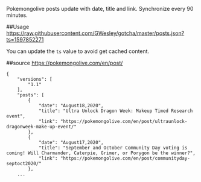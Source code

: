 Pokemongolive posts update with date, title and link.
Synchronize every 90 minutes.

##Usage
https://raw.githubusercontent.com/GWesley/gotcha/master/posts.json?ts=1597852271

You can update the `ts` value to avoid get cached content.

##source
https://pokemongolive.com/en/post/

```
{
    "versions": [
        "1.1"
    ],
    "posts": [
        {
            "date": "August18,2020",
            "title": "Ultra Unlock Dragon Week: Makeup Timed Research event",
            "link": "https://pokemongolive.com/en/post/ultraunlock-dragonweek-make-up-event/"
        },
        {
            "date": "August17,2020",
            "title": "September and October Community Day voting is coming! Will Charmander, Caterpie, Grimer, or Porygon be the winner?",
            "link": "https://pokemongolive.com/en/post/communityday-septoct2020/"
        },
    ...
```
